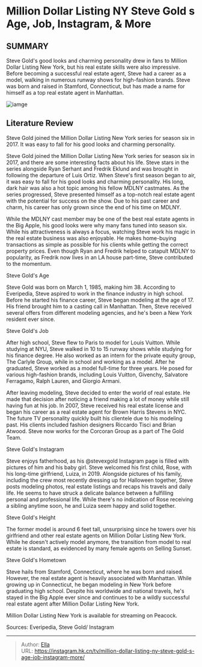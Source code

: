 # Million Dollar Listing NY Steve Gold s Age, Job, Instagram, &amp; More


## SUMMARY 



  Steve Gold&#39;s good looks and charming personality drew in fans to Million Dollar Listing New York, but his real estate skills were also impressive.   Before becoming a successful real estate agent, Steve had a career as a model, walking in numerous runway shows for high-fashion brands.   Steve was born and raised in Stamford, Connecticut, but has made a name for himself as a top real estate agent in Manhattan.  

![iamge](https://static1.srcdn.com/wordpress/wp-content/uploads/2021/05/Steve-Gold.jpg)

## Literature Review
Steve Gold joined the Million Dollar Listing New York series for season six in 2017. It was easy to fall for his good looks and charming personality.




Steve Gold joined the Million Dollar Listing New York series for season six in 2017, and there are some interesting facts about his life. Steve stars in the series alongside Ryan Serhant and Fredrik Eklund and was brought in following the departure of Luis Ortiz. When Steve&#39;s first season began to air, it was easy to fall for his good looks and charming personality. His long, dark hair was also a hot topic among his fellow MDLNY castmates. As the series progressed, Steve presented himself as a top-notch real estate agent with the potential for success on the show. Due to his past career and charm, his career has only grown since the end of his time on MDLNY.




While the MDLNY cast member may be one of the best real estate agents in the Big Apple, his good looks were why many fans tuned into season six. While his attractiveness is always a focus, watching Steve work his magic in the real estate business was also enjoyable. He makes home-buying transactions as simple as possible for his clients while getting the correct property prices. Even though Ryan and Fredrik helped to catapult MDLNY to popularity, as Fredrik now lives in an LA house part-time, Steve contributed to the momentum.


 Steve Gold&#39;s Age 
          

Steve Gold was born on March 1, 1985, making him 38. According to Everipedia, Steve aspired to work in the finance industry in high school. Before he started his finance career, Steve began modeling at the age of 17. His friend brought him to a casting call in Manhattan. Then, Steve received several offers from different modeling agencies, and he&#39;s been a New York resident ever since.






 Steve Gold&#39;s Job 
          

After high school, Steve flew to Paris to model for Louis Vuitton. While studying at NYU, Steve walked in 10 to 15 runway shows while studying for his finance degree. He also worked as an intern for the private equity group, The Carlyle Group, while in school and working as a model. After he graduated, Steve worked as a model full-time for three years. He posed for various high-fashion brands, including Louis Vuitton, Givenchy, Salvatore Ferragamo, Ralph Lauren, and Giorgio Armani. 

After leaving modeling, Steve decided to enter the world of real estate. He made that decision after noticing a friend making a lot of money while still having fun at his job. In 2007, Steve received his real estate license and began his career as a real estate agent for Brown Harris Stevens in NYC. The future TV personality quickly built his clientele due to his modeling past. His clients included fashion designers Riccardo Tisci and Brian Atwood. Steve now works for the Corcoran Group as a part of The Gold Team.






 Steve Gold&#39;s Instagram 

 

Steve enjoys fatherhood, as his @stevexgold Instagram page is filled with pictures of him and his baby girl. Steve welcomed his first child, Rose, with his long-time girlfriend, Luiza, in 2019. Alongside pictures of his family, including the crew most recently dressing up for Halloween together, Steve posts modeling photos, real estate listings and recaps his travels and daily life. He seems to have struck a delicate balance between a fulfilling personal and professional life. While there&#39;s no indication of Rose receiving a sibling anytime soon, he and Luiza seem happy and solid together.



 Steve Gold&#39;s Height 
          




The former model is around 6 feet tall, unsurprising since he towers over his girlfriend and other real estate agents on Million Dollar Listing New York. While he doesn&#39;t actively model anymore, the transition from model to real estate is standard, as evidenced by many female agents on Selling Sunset.



 Steve Gold&#39;s Hometown 

 

Steve hails from Stamford, Connecticut, where he was born and raised. However, the real estate agent is heavily associated with Manhattan. While growing up in Connecticut, he began modeling in New York before graduating high school. Despite his worldwide and national travels, he&#39;s stayed in the Big Apple ever since and continues to be a wildly successful real estate agent after Million Dollar Listing New York.



Million Dollar Listing New York is available for streaming on Peacock.







Sources: Everipedia, Steve Gold/ Instagram



---

> Author: [Ella](https://instagram.hk.cn/)  
> URL: https://instagram.hk.cn/tv/million-dollar-listing-ny-steve-gold-s-age-job-instagram-more/  


